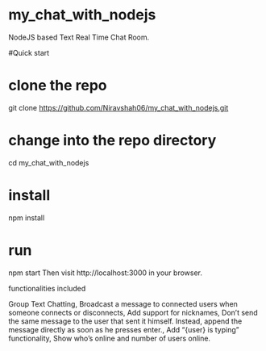 # my_chat_with_nodejs
NodeJS based Text Real Time Chat Room.

#Quick start

# clone the repo
git clone https://github.com/Niravshah06/my_chat_with_nodejs.git 

# change into the repo directory
cd my_chat_with_nodejs

# install 
npm install

# run
npm start
Then visit http://localhost:3000 in your browser.

functionalities included

Group Text Chatting,
Broadcast a message to connected users when someone connects or disconnects,
Add support for nicknames,
Don’t send the same message to the user that sent it himself. Instead, append the message directly as soon as he presses enter.,
Add “{user} is typing” functionality,
Show who’s online and number of users online.

